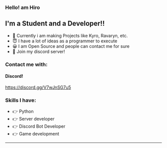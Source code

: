 ### Hello! am Hiro 


## I'm a Student and a Developer!!

- 🔭 Currently i am making Projects like Kyro, Ravaryn, etc.
- 😇 I have a lot of ideas as a programmer to execute
- 😀 I am Open Source and people can contact me for sure
- 🤘  Join my discord server!

### Contact me with:
#### Discord!
https://discord.gg/V7wJnSG7u5

### Skills I have:
- 👉 Python
- 👉 Server developer
- 👉 Discord Bot Developer
- 👉 Game development
---
